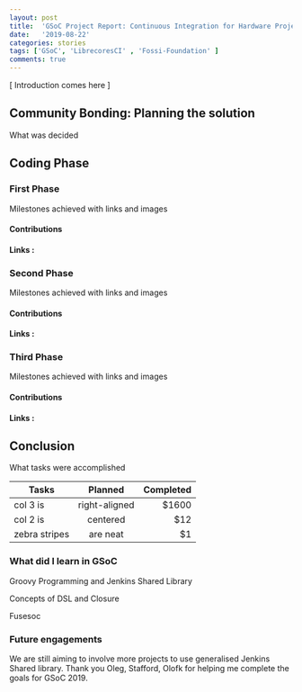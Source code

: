 ```yaml
---
layout: post
title:  'GSoC Project Report: Continuous Integration for Hardware Projects on LibreCores CI'
date:   '2019-08-22'
categories: stories
tags: ['GSoC', 'LibrecoresCI' , 'Fossi-Foundation' ]
comments: true
---
```


[ Introduction comes here ] 

## Community Bonding: Planning the solution
What was decided 

## Coding Phase 

### First Phase 
Milestones achieved with links and images 
#### Contributions 
#### Links : 

### Second Phase 
Milestones achieved with links and images 
#### Contributions 
#### Links :

### Third Phase 
Milestones achieved with links and images 
#### Contributions
#### Links :

## Conclusion 
What tasks were accomplished


| Tasks       | Planned           | Completed  |
| ------------- |:-------------:| -----:|
| col 3 is      | right-aligned | $1600 |
| col 2 is      | centered      |   $12 |
| zebra stripes | are neat      |    $1 |

### What did I learn in GSoC

Groovy Programming and Jenkins Shared Library

Concepts of DSL and Closure 

Fusesoc 


### Future engagements
We are still aiming to involve more projects to use generalised Jenkins Shared library.
Thank you Oleg, Stafford, Olofk for helping me complete the goals for GSoC 2019.
